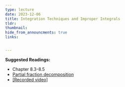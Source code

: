 ```yaml
---
type: lecture
date: 2023-12-06
title: Integration Techniques and Improper Integrals
tldr: 
thumbnail: 
hide_from_announcments: true
links: 


---
```

**Suggested Readings:**
- Chapter 8.3-8.5
- [Partial fraction decomposition](https://en.wikipedia.org/wiki/Partial_fraction_decomposition)
- [[Recorded video]](https://youtube.com/playlist?list=PLHNZtBNWQ-873hxsATfQW9XHwiPgDlvzv&si=gfvc5q5haaLn94Ou)


